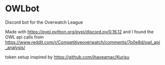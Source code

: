 # OWLbot

Discord bot for the Overwatch League

Made with https://pypi.python.org/pypi/discord.py/0.16.12 and I found the OWL api calls from https://www.reddit.com/r/Competitiveoverwatch/comments/7p0e8d/owl_api_analysis/

token setup inspired by https://github.com/ihaveamac/Kurisu
